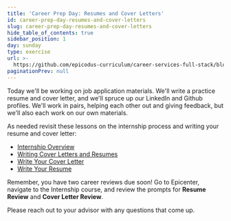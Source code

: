 ```yaml
---
title: 'Career Prep Day: Resumes and Cover Letters'
id: career-prep-day-resumes-and-cover-letters
slug: career-prep-day-resumes-and-cover-letters
hide_table_of_contents: true
sidebar_position: 1
day: sunday
type: exercise
url: >-
  https://github.com/epicodus-curriculum/career-services-full-stack/blob/main/3_classwork_resumes_coverletters_career_prep_day_reminder.md
paginationPrev: null
---
```


Today we'll be working on job application materials. We'll write a practice resume and cover letter, and we'll spruce up our LinkedIn and Github profiles. We'll work in pairs, helping each other out and giving feedback, but we'll also each work on our own materials.

As needed revisit these lessons on the internship process and writing your resume and cover letter:

* [Internship Overview](https://new.learnhowtoprogram.com/internship-and-job-search/internship-process/internship-overview)
* [Writing Cover Letters and Resumes](https://new.learnhowtoprogram.com/internship-and-job-search/applying-for-internships-and-jobs/writing-cover-letters-and-resumes)
* [Write Your Cover Letter](https://new.learnhowtoprogram.com/internship-and-job-search/applying-for-internships-and-jobs/writing-your-cover-letter)
* [Write Your Resume](https://new.learnhowtoprogram.com/internship-and-job-search/applying-for-internships-and-jobs/writing-your-resume)

Remember, you have two career reviews due soon! Go to Epicenter, navigate to the Internship course, and review the prompts for **Resume Review** and **Cover Letter Review**.

Please reach out to your advisor with any questions that come up.